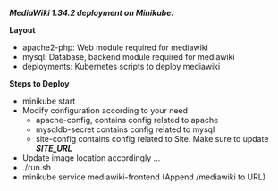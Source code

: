 _**MediaWiki 1.34.2 deployment on Minikube.**_
    
**Layout**
* apache2-php: Web module required for mediawiki
* mysql: Database, backend module required for mediawiki
* deployments: Kubernetes scripts to deploy mediawiki

**Steps to Deploy**
* minikube start
* Modify configuration according to your need
    * apache-config, contains config related to apache
    * mysqldb-secret contains config related to mysql
    * site-config contains config related to Site. Make sure to update **_SITE_URL_**
* Update image location accordingly ...
* ./run.sh
* minikube service mediawiki-frontend (Append /mediawiki to URL)


